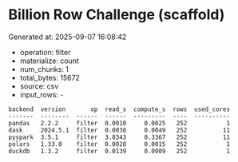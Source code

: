 # Billion Row Challenge (scaffold)

Generated at: 2025-09-07 16:08:42

- operation: filter
- materialize: count
- num_chunks: 1
- total_bytes: 15672
- source: csv
- input_rows: -

```text
backend  version       op  read_s  compute_s  rows  used_cores
-------  --------  ------  ------  ---------  ----  ----------
pandas   2.2.2     filter  0.0010     0.0025   252           1
dask     2024.5.1  filter  0.0038     0.0049   252          11
pyspark  3.5.1     filter  3.8343     0.3367   252          11
polars   1.33.0    filter  0.0028     0.0015   252           1
duckdb   1.3.2     filter  0.0139     0.0009   252           1
```
